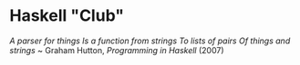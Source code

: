 # Haskell "Club"

_A parser for things_
_Is a function from strings_
_To lists of pairs_
_Of things and strings_
~ Graham Hutton, _Programming in Haskell_ (2007)
